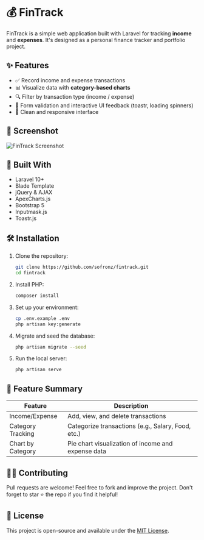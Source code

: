 # 💰 FinTrack

FinTrack is a simple web application built with Laravel for tracking **income** and **expenses**. It's designed as a personal finance tracker and portfolio project.

## ✨ Features

- ✅ Record income and expense transactions
- 📊 Visualize data with **category-based charts**
- 🔍 Filter by transaction type (income / expense)
- 🔄 Form validation and interactive UI feedback (toastr, loading spinners)
- 🎨 Clean and responsive interface

## 📸 Screenshot

![FinTrack Screenshot](https://github.com/user-attachments/assets/cfb3a8e4-13d2-4bbc-bec5-5f720546cf14)

## 🚀 Built With

- Laravel 10+
- Blade Template
- jQuery & AJAX
- ApexCharts.js
- Bootstrap 5
- Inputmask.js
- Toastr.js

## 🛠️ Installation

1. Clone the repository:
   ```bash
   git clone https://github.com/sofronz/fintrack.git
   cd fintrack
   ```

2. Install PHP:
   ```bash
   composer install
   ```

3. Set up your environment:
   ```bash
   cp .env.example .env
   php artisan key:generate
   ```

4. Migrate and seed the database:
   ```bash
   php artisan migrate --seed
   ```

5. Run the local server:
   ```bash
   php artisan serve
   ```

## 🧠 Feature Summary

| Feature            | Description                                          |
|-------------------|------------------------------------------------------|
| Income/Expense     | Add, view, and delete transactions                   |
| Category Tracking  | Categorize transactions (e.g., Salary, Food, etc.)   |
| Chart by Category  | Pie chart visualization of income and expense data  |

## 🙋‍♂️ Contributing

Pull requests are welcome! Feel free to fork and improve the project. Don't forget to star ⭐ the repo if you find it helpful!

## 📄 License

This project is open-source and available under the [MIT License](LICENSE).